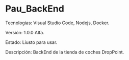 # Pau_BackEnd

Tecnologias: Visual Studio Code, Nodejs, Docker.

Versión: 1.0.0 Alfa.

Estado: Liusto para usar.

Descripción: BackEnd de la tienda de coches DropPoint.
